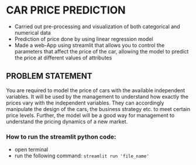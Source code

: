 # CAR PRICE PREDICTION
* Carried out pre-processing and visualization of both categorical and numerical data
* Prediction of price done by using linear regression model
* Made a web-App using streamlit that allows you to control the parameters that affect the price of the car, allowing the model to predict the price at different
  values of attributes 

## PROBLEM STATEMENT
You are required to model the price of cars with the available independent variables. It will be used by the management to understand how exactly the prices vary with the independent variables. They can accordingly manipulate the design of the cars, the business strategy etc. to meet certain price levels. Further, the model will be a good way for management to understand the pricing dynamics of a new market.


### How to run the streamlit python code: 
* open terminal
* run the following command: `streamlit run 'file_name'`
